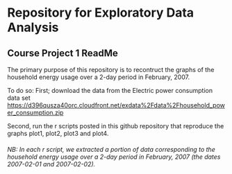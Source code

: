 # Repository for Exploratory Data Analysis

## Course Project 1 ReadMe
The primary purpose of this repository is to recontruct the graphs of the household energy usage
over a 2-day period in February, 2007.

To do so:
First; download the data from the Electric power consumption data set
https://d396qusza40orc.cloudfront.net/exdata%2Fdata%2Fhousehold_power_consumption.zip

Second, run the r scripts posted in this github repository that reproduce the graphs plot1, plot2, plot3 and plot4.

###### NB: In each r script, we extracted a portion of data corresponding to the household energy usage over a 2-day period in February, 2007 (the dates 2007-02-01 and 2007-02-02). 
 
